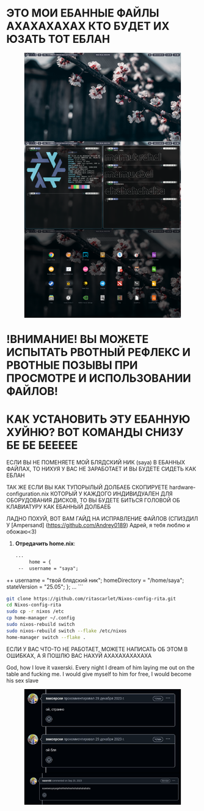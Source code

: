 # ЭТО МОИ ЕБАННЫЕ ФАЙЛЫ АХАХАХАХАХ КТО БУДЕТ ИХ ЮЗАТЬ ТОТ ЕБЛАН 

<p align="middle">
  <img src="https://github.com/ritascarlet/Nixos-config-rita/blob/main/1.png" width="410" align="middle"/>
  <img src="https://github.com/ritascarlet/Nixos-config-rita/blob/main/2.png" width="410" align="middle"/>
  <img src="https://github.com/ritascarlet/Nixos-config-rita/blob/main/3.png" width="410" align="middle"/>
</p>

# !ВНИМАНИЕ! ВЫ МОЖЕТЕ ИСПЫТАТЬ РВОТНЫЙ РЕФЛЕКС И РВОТНЫЕ ПОЗЫВЫ ПРИ ПРОСМОТРЕ И ИСПОЛЬЗОВАНИИ ФАЙЛОВ!

# КАК УСТАНОВИТЬ ЭТУ ЕБАННУЮ ХУЙНЮ? ВОТ КОМАНДЫ СНИЗУ БЕ БЕ БЕЕЕЕЕ 
ЕСЛИ ВЫ НЕ ПОМЕНЯЕТЕ МОЙ БЛЯДСКИЙ НИК (saya) В ЕБАННЫХ ФАЙЛАХ, ТО НИХУЯ У ВАС НЕ ЗАРАБОТАЕТ И ВЫ БУДЕТЕ СИДЕТЬ
КАК ЕБЛАН 

ТАК ЖЕ ЕСЛИ ВЫ КАК ТУПОРЫЛЫЙ ДОЛБАЕБ СКОПИРУЕТЕ hardware-configuration.nix КОТОРЫЙ У КАЖДОГО ИНДИВИДУАЛЕН ДЛЯ 
ОБОРУДОВАНИЯ ДИСКОВ, ТО ВЫ БУДЕТЕ БИТЬСЯ ГОЛОВОЙ ОБ КЛАВИАТУРУ КАК ЕБАННЫЙ ДОЛБАЕБ

ЛАДНО ПОХУЙ, ВОТ ВАМ ГАЙД НА ИСПРАВЛЕНИЕ ФАЙЛОВ (СПИЗДИЛ У [Ampersand] (https://github.com/Andrey0189) Адрей, я тебя люблю и обожаю<3)

1. **Отредачить home.nix**:

   ```diff
   ...
   		home = {
	--  username = "saya";
  ++  username = "твой блядский ник";
			homeDirectory = "/home/saya";
			stateVersion = "25.05";
  };
    ...
    ```



```bash
git clone https://github.com/ritascarlet/Nixos-config-rita.git
cd Nixos-config-rita
sudo cp -r nixos /etc
cp home-manager ~/.config
sudo nixos-rebuild switch
sudo nixos-rebuild switch --flake /etc/nixos
home-manager switch --flake .
```
ЕСЛИ У ВАС ЧТО-ТО НЕ РАБОТАЕТ, МОЖЕТЕ НАПИСАТЬ ОБ ЭТОМ В ОШИБКАХ, А Я ПОШЛЮ ВАС НАХУЙ АХАХАХАХАХАХА


God, how I love it vaxerski. Every night I dream of him laying me out on the table and fucking me. I would give myself to him for free, I would become his sex slave
<p align="middle">
  <img src="https://github.com/ritascarlet/Nixos-config-rita/blob/main/home-manager/hypr/4.jpg" width="410" align="middle"/>
  <img src="https://github.com/ritascarlet/Nixos-config-rita/blob/main/home-manager/hypr/5.png" width="410" align="middle"/>
</p>
